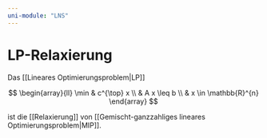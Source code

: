 ```yaml
---
uni-module: "LNS"
---
```


# LP-Relaxierung

Das [[Lineares Optimierungsproblem|LP]]

$$
\begin{array}{ll}
\min & c^{\top} x \\
& A x \leq b \\
& x \in \mathbb{R}^{n}
\end{array}
$$

ist die [[Relaxierung]] von [[Gemischt-ganzzahliges lineares Optimierungsproblem|MIP]].
